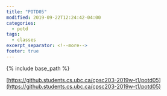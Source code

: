 ```yaml
---
title: "POTD05"
modified: 2019-09-22T12:24:42-04:00
categories:
  - potd
tags:
  - classes
excerpt_separator: <!--more-->
footer: true
---
```


{% include base_path %}

[https://github.students.cs.ubc.ca/cpsc203-2019w-t1/potd05](https://github.students.cs.ubc.ca/cpsc203-2019w-t1/potd05)

<!--more-->

